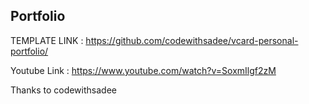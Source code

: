 ## Portfolio

TEMPLATE LINK : https://github.com/codewithsadee/vcard-personal-portfolio/

Youtube Link : https://www.youtube.com/watch?v=SoxmIlgf2zM

Thanks to codewithsadee